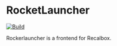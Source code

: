 # RocketLauncher

[![Build](https://travis-ci.org/skitoo/rocketlauncher.png)](https://travis-ci.org/skitoo/rocketlauncher)

Rockerlauncher is a frontend for Recalbox.
